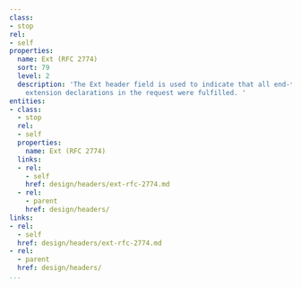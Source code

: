 ```yaml
---
class:
- stop
rel:
- self
properties:
  name: Ext (RFC 2774)
  sort: 79
  level: 2
  description: 'The Ext header field is used to indicate that all end-to-end mandatory
    extension declarations in the request were fulfilled. '
entities:
- class:
  - stop
  rel:
  - self
  properties:
    name: Ext (RFC 2774)
  links:
  - rel:
    - self
    href: design/headers/ext-rfc-2774.md
  - rel:
    - parent
    href: design/headers/
links:
- rel:
  - self
  href: design/headers/ext-rfc-2774.md
- rel:
  - parent
  href: design/headers/
...
```

